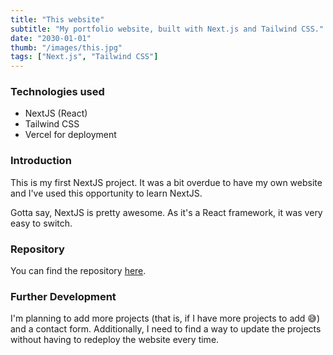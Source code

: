 ```yaml
---
title: "This website"
subtitle: "My portfolio website, built with Next.js and Tailwind CSS."
date: "2030-01-01"
thumb: "/images/this.jpg"
tags: ["Next.js", "Tailwind CSS"]
---
```


### Technologies used

* NextJS (React)
* Tailwind CSS
* Vercel for deployment

### Introduction

This is my first NextJS project. It was a bit overdue to have my own website and I've used this opportunity to learn NextJS.

Gotta say, NextJS is pretty awesome. As it's a React framework, it was very easy to switch.

### Repository

You can find the repository [here](https://github.com/hristokoev/portfolio/).

### Further Development

I'm planning to add more projects (that is, if I have more projects to add 😅) and a contact form. Additionally, I need to find a way to update the projects without having to redeploy the website every time.